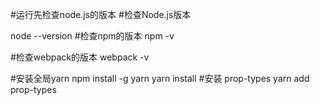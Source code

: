 #运行先检查node.js的版本
#检查Node.js版本

node --version
#检查npm的版本
npm -v

#检查webpack的版本
webpack -v

#安装全局yarn
npm install -g yarn
yarn install
#安装 prop-types
yarn add prop-types
